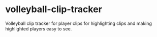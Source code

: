# volleyball-clip-tracker
Volleyball clip tracker for player clips for highlighting clips and making highlighted players easy to see.
